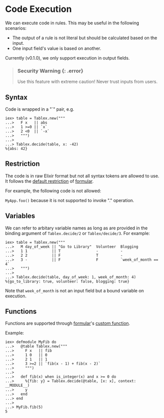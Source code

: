 # Code Execution

We can execute code in rules. This may be useful in the following scenarios:

- The output of a rule is not literal but should be calculated based on the input.
- One input field's value is based on another.

Currently (v0.1.0), we only support execution in output fields.

> ### Security Warning {: .error}
> Use this feature with extreme caution! Never trust inputs from users.

## Syntax

Code is wrapped in a "\`" pair, e.g.

    iex> table = Tablex.new("""
    ...>   F x   || abs
    ...>   1 >=0 || `x`
    ...>   2 <0  || `-x`
    ...>   """)
    ...>
    ...> Tablex.decide(table, x: -42)
    %{abs: 42}

## Restriction

The code is in raw Elixir format but not all syntax tokens are allowed to use. It follows the [default restriction](https://hexdocs.pm/formular/Formular.html#module-kernel-functions-and-macros) of [formular][].

For example, the following code is not allowed:

`MyApp.foo()` because it is not supported to invoke "." operation.

## Variables

We can refer to arbitary variable names as long as are provided in the binding argument of `Tablex.decide/2` or `Tablex/decide/3`. For example:

    iex> table = Tablex.new("""
    ...>   M day_of_week || "Go to Library"  Volunteer  Blogging
    ...>   1 1           || T                -          -
    ...>   2 2           || F                T          -
    ...>   3 -           || F                F          `week_of_month == 4`
    ...>   """)
    ...>
    ...> Tablex.decide(table, day_of_week: 1, week_of_month: 4)
    %{go_to_library: true, volunteer: false, blogging: true}

Note that `week_of_month` is not an input field but a bound variable on execution.

## Functions

Functions are supported through [formular][]'s [custom function](https://hexdocs.pm/formular/Formular.html#module-custom-functions).

Example:

    iex> defmodule MyFib do
    ...>   @table Tablex.new("""
    ...>     F x   || fib
    ...>     1 0   || 0
    ...>     2 1   || 1
    ...>     3 >=2 || `fib(x - 1) + fib(x - 2)`
    ...>     """)
    ...>
    ...>   def fib(x) when is_integer(x) and x >= 0 do
    ...>     %{fib: y} = Tablex.decide(@table, [x: x], context: __MODULE__)
    ...>     y
    ...>   end
    ...> end
    ...>
    ...> MyFib.fib(5)
    5

[Formular]: https://github.com/qhwa/formular
